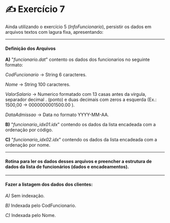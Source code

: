 # ✍️ Exercício 7
Ainda utilizando o exercício 5 (*InfoFuncionario*), persistir os dados em arquivos textos com lagura fixa, apresentando:

---
#### Definição dos Arquivos

**A)** "*funcionario.dat*" contento os dados dos funcionarios no seguinte formato:

*CodFuncionario* -> String 6 caracteres.

*Nome* -> String 100 caracteres.

*ValorSalario* -> Numerico formatado com 13 casas antes da virgula, separador decimal . (ponto) e duas decimais com zeros a esquerda (Ex.: 1500,00 -> 0000000001500.00 ).

*DataAdmissao* -> Data no formato YYYY-MM-AA.

**B)** "*funcionario_idx01.idx*" contendo os dados da lista encadeada com a ordenação por código.

**C)** "*funcionario_idx02.idx*" contendo os dados da lista encadeada com a ordenação por nome.

----
#### Rotina para ler os dados desses arquivos e preencher a estrutura de dados da lista de funcionários (dados e encadeamentos).

----
#### Fazer a listagem dos dados dos clientes:

*A)* Sem indexação.

*B)* Indexada pelo CodFuncionario.

*C)* Indexada pelo Nome.


